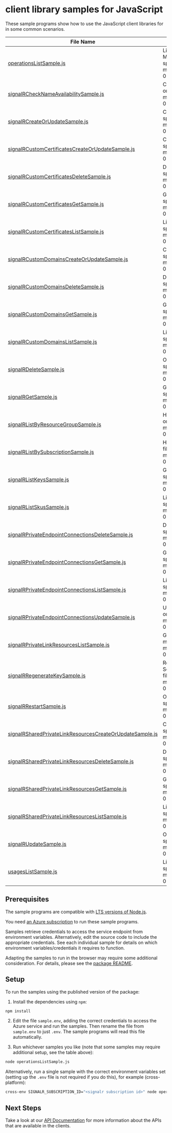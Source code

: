# client library samples for JavaScript

These sample programs show how to use the JavaScript client libraries for in some common scenarios.

| **File Name**                                                                                                     | **Description**                                                                                                                                                                                                                                           |
| ----------------------------------------------------------------------------------------------------------------- | --------------------------------------------------------------------------------------------------------------------------------------------------------------------------------------------------------------------------------------------------------- |
| [operationsListSample.js][operationslistsample]                                                                   | Lists all of the available REST API operations of the Microsoft.SignalRService provider. x-ms-original-file: specification/signalr/resource-manager/Microsoft.SignalRService/stable/2023-02-01/examples/Operations_List.json                              |
| [signalRCheckNameAvailabilitySample.js][signalrchecknameavailabilitysample]                                       | Checks that the resource name is valid and is not already in use. x-ms-original-file: specification/signalr/resource-manager/Microsoft.SignalRService/stable/2023-02-01/examples/SignalR_CheckNameAvailability.json                                       |
| [signalRCreateOrUpdateSample.js][signalrcreateorupdatesample]                                                     | Create or update a resource. x-ms-original-file: specification/signalr/resource-manager/Microsoft.SignalRService/stable/2023-02-01/examples/SignalR_CreateOrUpdate.json                                                                                   |
| [signalRCustomCertificatesCreateOrUpdateSample.js][signalrcustomcertificatescreateorupdatesample]                 | Create or update a custom certificate. x-ms-original-file: specification/signalr/resource-manager/Microsoft.SignalRService/stable/2023-02-01/examples/SignalRCustomCertificates_CreateOrUpdate.json                                                       |
| [signalRCustomCertificatesDeleteSample.js][signalrcustomcertificatesdeletesample]                                 | Delete a custom certificate. x-ms-original-file: specification/signalr/resource-manager/Microsoft.SignalRService/stable/2023-02-01/examples/SignalRCustomCertificates_Delete.json                                                                         |
| [signalRCustomCertificatesGetSample.js][signalrcustomcertificatesgetsample]                                       | Get a custom certificate. x-ms-original-file: specification/signalr/resource-manager/Microsoft.SignalRService/stable/2023-02-01/examples/SignalRCustomCertificates_Get.json                                                                               |
| [signalRCustomCertificatesListSample.js][signalrcustomcertificateslistsample]                                     | List all custom certificates. x-ms-original-file: specification/signalr/resource-manager/Microsoft.SignalRService/stable/2023-02-01/examples/SignalRCustomCertificates_List.json                                                                          |
| [signalRCustomDomainsCreateOrUpdateSample.js][signalrcustomdomainscreateorupdatesample]                           | Create or update a custom domain. x-ms-original-file: specification/signalr/resource-manager/Microsoft.SignalRService/stable/2023-02-01/examples/SignalRCustomDomains_CreateOrUpdate.json                                                                 |
| [signalRCustomDomainsDeleteSample.js][signalrcustomdomainsdeletesample]                                           | Delete a custom domain. x-ms-original-file: specification/signalr/resource-manager/Microsoft.SignalRService/stable/2023-02-01/examples/SignalRCustomDomains_Delete.json                                                                                   |
| [signalRCustomDomainsGetSample.js][signalrcustomdomainsgetsample]                                                 | Get a custom domain. x-ms-original-file: specification/signalr/resource-manager/Microsoft.SignalRService/stable/2023-02-01/examples/SignalRCustomDomains_Get.json                                                                                         |
| [signalRCustomDomainsListSample.js][signalrcustomdomainslistsample]                                               | List all custom domains. x-ms-original-file: specification/signalr/resource-manager/Microsoft.SignalRService/stable/2023-02-01/examples/SignalRCustomDomains_List.json                                                                                    |
| [signalRDeleteSample.js][signalrdeletesample]                                                                     | Operation to delete a resource. x-ms-original-file: specification/signalr/resource-manager/Microsoft.SignalRService/stable/2023-02-01/examples/SignalR_Delete.json                                                                                        |
| [signalRGetSample.js][signalrgetsample]                                                                           | Get the resource and its properties. x-ms-original-file: specification/signalr/resource-manager/Microsoft.SignalRService/stable/2023-02-01/examples/SignalR_Get.json                                                                                      |
| [signalRListByResourceGroupSample.js][signalrlistbyresourcegroupsample]                                           | Handles requests to list all resources in a resource group. x-ms-original-file: specification/signalr/resource-manager/Microsoft.SignalRService/stable/2023-02-01/examples/SignalR_ListByResourceGroup.json                                               |
| [signalRListBySubscriptionSample.js][signalrlistbysubscriptionsample]                                             | Handles requests to list all resources in a subscription. x-ms-original-file: specification/signalr/resource-manager/Microsoft.SignalRService/stable/2023-02-01/examples/SignalR_ListBySubscription.json                                                  |
| [signalRListKeysSample.js][signalrlistkeyssample]                                                                 | Get the access keys of the resource. x-ms-original-file: specification/signalr/resource-manager/Microsoft.SignalRService/stable/2023-02-01/examples/SignalR_ListKeys.json                                                                                 |
| [signalRListSkusSample.js][signalrlistskussample]                                                                 | List all available skus of the resource. x-ms-original-file: specification/signalr/resource-manager/Microsoft.SignalRService/stable/2023-02-01/examples/SignalR_ListSkus.json                                                                             |
| [signalRPrivateEndpointConnectionsDeleteSample.js][signalrprivateendpointconnectionsdeletesample]                 | Delete the specified private endpoint connection x-ms-original-file: specification/signalr/resource-manager/Microsoft.SignalRService/stable/2023-02-01/examples/SignalRPrivateEndpointConnections_Delete.json                                             |
| [signalRPrivateEndpointConnectionsGetSample.js][signalrprivateendpointconnectionsgetsample]                       | Get the specified private endpoint connection x-ms-original-file: specification/signalr/resource-manager/Microsoft.SignalRService/stable/2023-02-01/examples/SignalRPrivateEndpointConnections_Get.json                                                   |
| [signalRPrivateEndpointConnectionsListSample.js][signalrprivateendpointconnectionslistsample]                     | List private endpoint connections x-ms-original-file: specification/signalr/resource-manager/Microsoft.SignalRService/stable/2023-02-01/examples/SignalRPrivateEndpointConnections_List.json                                                              |
| [signalRPrivateEndpointConnectionsUpdateSample.js][signalrprivateendpointconnectionsupdatesample]                 | Update the state of specified private endpoint connection x-ms-original-file: specification/signalr/resource-manager/Microsoft.SignalRService/stable/2023-02-01/examples/SignalRPrivateEndpointConnections_Update.json                                    |
| [signalRPrivateLinkResourcesListSample.js][signalrprivatelinkresourceslistsample]                                 | Get the private link resources that need to be created for a resource. x-ms-original-file: specification/signalr/resource-manager/Microsoft.SignalRService/stable/2023-02-01/examples/SignalRPrivateLinkResources_List.json                               |
| [signalRRegenerateKeySample.js][signalrregeneratekeysample]                                                       | Regenerate the access key for the resource. PrimaryKey and SecondaryKey cannot be regenerated at the same time. x-ms-original-file: specification/signalr/resource-manager/Microsoft.SignalRService/stable/2023-02-01/examples/SignalR_RegenerateKey.json |
| [signalRRestartSample.js][signalrrestartsample]                                                                   | Operation to restart a resource. x-ms-original-file: specification/signalr/resource-manager/Microsoft.SignalRService/stable/2023-02-01/examples/SignalR_Restart.json                                                                                      |
| [signalRSharedPrivateLinkResourcesCreateOrUpdateSample.js][signalrsharedprivatelinkresourcescreateorupdatesample] | Create or update a shared private link resource x-ms-original-file: specification/signalr/resource-manager/Microsoft.SignalRService/stable/2023-02-01/examples/SignalRSharedPrivateLinkResources_CreateOrUpdate.json                                      |
| [signalRSharedPrivateLinkResourcesDeleteSample.js][signalrsharedprivatelinkresourcesdeletesample]                 | Delete the specified shared private link resource x-ms-original-file: specification/signalr/resource-manager/Microsoft.SignalRService/stable/2023-02-01/examples/SignalRSharedPrivateLinkResources_Delete.json                                            |
| [signalRSharedPrivateLinkResourcesGetSample.js][signalrsharedprivatelinkresourcesgetsample]                       | Get the specified shared private link resource x-ms-original-file: specification/signalr/resource-manager/Microsoft.SignalRService/stable/2023-02-01/examples/SignalRSharedPrivateLinkResources_Get.json                                                  |
| [signalRSharedPrivateLinkResourcesListSample.js][signalrsharedprivatelinkresourceslistsample]                     | List shared private link resources x-ms-original-file: specification/signalr/resource-manager/Microsoft.SignalRService/stable/2023-02-01/examples/SignalRSharedPrivateLinkResources_List.json                                                             |
| [signalRUpdateSample.js][signalrupdatesample]                                                                     | Operation to update an exiting resource. x-ms-original-file: specification/signalr/resource-manager/Microsoft.SignalRService/stable/2023-02-01/examples/SignalR_Update.json                                                                               |
| [usagesListSample.js][usageslistsample]                                                                           | List resource usage quotas by location. x-ms-original-file: specification/signalr/resource-manager/Microsoft.SignalRService/stable/2023-02-01/examples/Usages_List.json                                                                                   |

## Prerequisites

The sample programs are compatible with [LTS versions of Node.js](https://github.com/nodejs/release#release-schedule).

You need [an Azure subscription][freesub] to run these sample programs.

Samples retrieve credentials to access the service endpoint from environment variables. Alternatively, edit the source code to include the appropriate credentials. See each individual sample for details on which environment variables/credentials it requires to function.

Adapting the samples to run in the browser may require some additional consideration. For details, please see the [package README][package].

## Setup

To run the samples using the published version of the package:

1. Install the dependencies using `npm`:

```bash
npm install
```

2. Edit the file `sample.env`, adding the correct credentials to access the Azure service and run the samples. Then rename the file from `sample.env` to just `.env`. The sample programs will read this file automatically.

3. Run whichever samples you like (note that some samples may require additional setup, see the table above):

```bash
node operationsListSample.js
```

Alternatively, run a single sample with the correct environment variables set (setting up the `.env` file is not required if you do this), for example (cross-platform):

```bash
cross-env SIGNALR_SUBSCRIPTION_ID="<signalr subscription id>" node operationsListSample.js
```

## Next Steps

Take a look at our [API Documentation][apiref] for more information about the APIs that are available in the clients.

[operationslistsample]: https://github.com/Azure/azure-sdk-for-js/blob/main/sdk/signalr/arm-signalr/samples/v5/javascript/operationsListSample.js
[signalrchecknameavailabilitysample]: https://github.com/Azure/azure-sdk-for-js/blob/main/sdk/signalr/arm-signalr/samples/v5/javascript/signalRCheckNameAvailabilitySample.js
[signalrcreateorupdatesample]: https://github.com/Azure/azure-sdk-for-js/blob/main/sdk/signalr/arm-signalr/samples/v5/javascript/signalRCreateOrUpdateSample.js
[signalrcustomcertificatescreateorupdatesample]: https://github.com/Azure/azure-sdk-for-js/blob/main/sdk/signalr/arm-signalr/samples/v5/javascript/signalRCustomCertificatesCreateOrUpdateSample.js
[signalrcustomcertificatesdeletesample]: https://github.com/Azure/azure-sdk-for-js/blob/main/sdk/signalr/arm-signalr/samples/v5/javascript/signalRCustomCertificatesDeleteSample.js
[signalrcustomcertificatesgetsample]: https://github.com/Azure/azure-sdk-for-js/blob/main/sdk/signalr/arm-signalr/samples/v5/javascript/signalRCustomCertificatesGetSample.js
[signalrcustomcertificateslistsample]: https://github.com/Azure/azure-sdk-for-js/blob/main/sdk/signalr/arm-signalr/samples/v5/javascript/signalRCustomCertificatesListSample.js
[signalrcustomdomainscreateorupdatesample]: https://github.com/Azure/azure-sdk-for-js/blob/main/sdk/signalr/arm-signalr/samples/v5/javascript/signalRCustomDomainsCreateOrUpdateSample.js
[signalrcustomdomainsdeletesample]: https://github.com/Azure/azure-sdk-for-js/blob/main/sdk/signalr/arm-signalr/samples/v5/javascript/signalRCustomDomainsDeleteSample.js
[signalrcustomdomainsgetsample]: https://github.com/Azure/azure-sdk-for-js/blob/main/sdk/signalr/arm-signalr/samples/v5/javascript/signalRCustomDomainsGetSample.js
[signalrcustomdomainslistsample]: https://github.com/Azure/azure-sdk-for-js/blob/main/sdk/signalr/arm-signalr/samples/v5/javascript/signalRCustomDomainsListSample.js
[signalrdeletesample]: https://github.com/Azure/azure-sdk-for-js/blob/main/sdk/signalr/arm-signalr/samples/v5/javascript/signalRDeleteSample.js
[signalrgetsample]: https://github.com/Azure/azure-sdk-for-js/blob/main/sdk/signalr/arm-signalr/samples/v5/javascript/signalRGetSample.js
[signalrlistbyresourcegroupsample]: https://github.com/Azure/azure-sdk-for-js/blob/main/sdk/signalr/arm-signalr/samples/v5/javascript/signalRListByResourceGroupSample.js
[signalrlistbysubscriptionsample]: https://github.com/Azure/azure-sdk-for-js/blob/main/sdk/signalr/arm-signalr/samples/v5/javascript/signalRListBySubscriptionSample.js
[signalrlistkeyssample]: https://github.com/Azure/azure-sdk-for-js/blob/main/sdk/signalr/arm-signalr/samples/v5/javascript/signalRListKeysSample.js
[signalrlistskussample]: https://github.com/Azure/azure-sdk-for-js/blob/main/sdk/signalr/arm-signalr/samples/v5/javascript/signalRListSkusSample.js
[signalrprivateendpointconnectionsdeletesample]: https://github.com/Azure/azure-sdk-for-js/blob/main/sdk/signalr/arm-signalr/samples/v5/javascript/signalRPrivateEndpointConnectionsDeleteSample.js
[signalrprivateendpointconnectionsgetsample]: https://github.com/Azure/azure-sdk-for-js/blob/main/sdk/signalr/arm-signalr/samples/v5/javascript/signalRPrivateEndpointConnectionsGetSample.js
[signalrprivateendpointconnectionslistsample]: https://github.com/Azure/azure-sdk-for-js/blob/main/sdk/signalr/arm-signalr/samples/v5/javascript/signalRPrivateEndpointConnectionsListSample.js
[signalrprivateendpointconnectionsupdatesample]: https://github.com/Azure/azure-sdk-for-js/blob/main/sdk/signalr/arm-signalr/samples/v5/javascript/signalRPrivateEndpointConnectionsUpdateSample.js
[signalrprivatelinkresourceslistsample]: https://github.com/Azure/azure-sdk-for-js/blob/main/sdk/signalr/arm-signalr/samples/v5/javascript/signalRPrivateLinkResourcesListSample.js
[signalrregeneratekeysample]: https://github.com/Azure/azure-sdk-for-js/blob/main/sdk/signalr/arm-signalr/samples/v5/javascript/signalRRegenerateKeySample.js
[signalrrestartsample]: https://github.com/Azure/azure-sdk-for-js/blob/main/sdk/signalr/arm-signalr/samples/v5/javascript/signalRRestartSample.js
[signalrsharedprivatelinkresourcescreateorupdatesample]: https://github.com/Azure/azure-sdk-for-js/blob/main/sdk/signalr/arm-signalr/samples/v5/javascript/signalRSharedPrivateLinkResourcesCreateOrUpdateSample.js
[signalrsharedprivatelinkresourcesdeletesample]: https://github.com/Azure/azure-sdk-for-js/blob/main/sdk/signalr/arm-signalr/samples/v5/javascript/signalRSharedPrivateLinkResourcesDeleteSample.js
[signalrsharedprivatelinkresourcesgetsample]: https://github.com/Azure/azure-sdk-for-js/blob/main/sdk/signalr/arm-signalr/samples/v5/javascript/signalRSharedPrivateLinkResourcesGetSample.js
[signalrsharedprivatelinkresourceslistsample]: https://github.com/Azure/azure-sdk-for-js/blob/main/sdk/signalr/arm-signalr/samples/v5/javascript/signalRSharedPrivateLinkResourcesListSample.js
[signalrupdatesample]: https://github.com/Azure/azure-sdk-for-js/blob/main/sdk/signalr/arm-signalr/samples/v5/javascript/signalRUpdateSample.js
[usageslistsample]: https://github.com/Azure/azure-sdk-for-js/blob/main/sdk/signalr/arm-signalr/samples/v5/javascript/usagesListSample.js
[apiref]: https://learn.microsoft.com/javascript/api/@azure/arm-signalr?view=azure-node-preview
[freesub]: https://azure.microsoft.com/free/
[package]: https://github.com/Azure/azure-sdk-for-js/tree/main/sdk/signalr/arm-signalr/README.md

